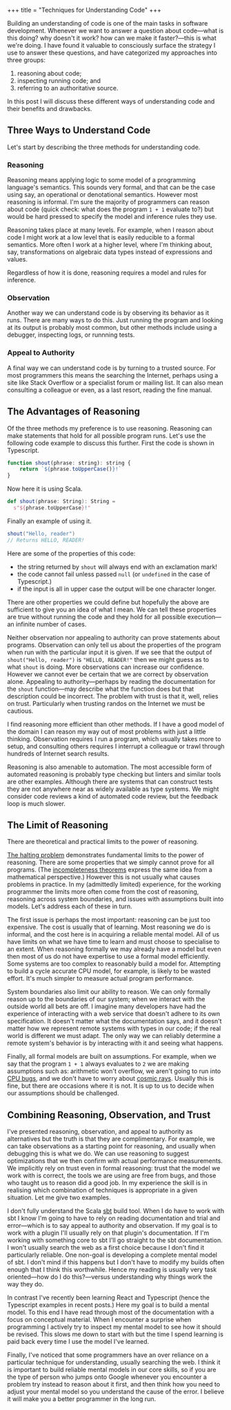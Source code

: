 +++
title = "Techniques for Understanding Code"
+++

Building an understanding of code is one of the main tasks in software development. Whenever we want to answer a question about code&mdash;what is this doing? why doesn't it work? how can we make it faster?&mdash;this is what we're doing. I have found it valuable to consciously surface the strategy I use to answer these questions, and have categorized my approaches into three groups:

1. reasoning about code;
2. inspecting running code; and
3. referring to an authoritative source.

In this post I will discuss these different ways of understanding code and their benefits and drawbacks.

<!-- more -->


## Three Ways to Understand Code

Let's start by describing the three methods for understanding code.

### Reasoning

Reasoning means applying logic to some model of a programming language's semantics. This sounds very formal, and that can be the case using say, an operational or denotational semantics. However most reasoning is informal. I'm sure the majority of programmers can reason about code (quick check: what does the program `1 + 1` evaluate to?) but would be hard pressed to specify the model and inference rules they use.

Reasoning takes place at many levels. For example, when I reason about code I might work at a low level that is easily reducible to a formal semantics. More often I work at a higher level, where I'm thinking about, say, transformations on algebraic data types instead of expressions and values.

Regardless of how it is done, reasoning requires a model and rules for inference.


### Observation

Another way we can understand code is by observing its behavior as it runs. There are many ways to do this. Just running the program and looking at its output is probably most common, but other methods include using a debugger, inspecting logs, or runnning tests.

### Appeal to Authority

A final way we can understand code is by turning to a trusted source. For most programmers this means the searching the Internet, perhaps using a site like Stack Overflow or a specialist forum or mailing list. It can also mean consulting a colleague or even, as a last resort, reading the fine manual.


## The Advantages of Reasoning

Of the three methods my preference is to use reasoning. Reasoning can make statements that hold for all possible program runs. Let's use the following code example to discuss this further. First the code is shown in Typescript.

```javascript
function shout(phrase: string): string {
    return `${phrase.toUpperCase()}!`
}
```

Now here it is using Scala.

```scala
def shout(phrase: String): String =
  s"${phrase.toUpperCase}!"
```

Finally an example of using it.

```scala
shout("Hello, reader")
// Returns HELLO, READER!
```

Here are some of the properties of this code:

- the string returned by `shout` will always end with an exclamation mark!
- the code cannot fail unless passed `null` (or `undefined` in the case of Typescript.)
- if the input is all in upper case the output will be one character longer.

There are other properties we could define but hopefully the above are sufficient to give you an idea of what I mean. We can tell these properties are true without running the code and they hold for all possible execution&mdash;an infinite number of cases.

Neither observation nor appealing to authority can prove statements about programs. Observation can only tell us about the properties of the program when run with the particular input it is given. If we see that the output of `shout("Hello, reader")` is `"HELLO, READER!"` then we might guess as to what `shout` is doing. More observations can increase our confidence. However we cannot ever be certain that we are correct by observation alone. Appealing to authority&mdash;perhaps by reading the documentation for the `shout` function&mdash;may describe what the function does but that description could be incorrect. The problem with trust is that it, well, relies on trust. Particularly when trusting randos on the Internet we must be cautious.

I find reasoning more efficient than other methods. If I have a good model of the domain I can reason my way out of most problems with just a little thinking. Observation requires I run a program, which usually takes more to setup, and consulting others requires I interrupt a colleague or trawl through hundreds of Internet search results.

Reasoning is also amenable to automation. The most accessible form of automated reasoning is probably type checking but linters and similar tools are other examples. Although there are systems that can construct tests they are not anywhere near as widely available as type systems. We might consider code reviews a kind of automated code review, but the feedback loop is much slower.


## The Limit of Reasoning

There are theoretical and practical limits to the power of reasoning.

[The halting problem][halting] demonstrates fundamental limits to the power of reasoning. There are some properties that we simply cannot prove for all programs. (The [incompleteness theorems][incompleteness] express the same idea from a mathematical perspective.) However this is not usually what causes problems in practice. In my (admittedly limited) experience, for the working programmer the limits more often come from the cost of reasoning, reasoning across system boundaries, and issues with assumptions built into models. Let's address each of these in turn.

The first issue is perhaps the most important: reasoning can be just too expensive. The cost is usually that of learning. Most reasoning we do is informal, and the cost here is in acquiring a reliable mental model. All of us have limits on what we have time to learn and must choose to specialise to an extent. When reasoning formally we may already have a model but even then most of us do not have expertise to use a formal model efficiently. Some systems are too complex to reasonably build a model for. Attempting to build a cycle accurate CPU model, for example, is likely to be wasted effort. It's much simpler to measure actual program performance.

System boundaries also limit our ability to reason. We can only formally reason up to the boundaries of our system; when we interact with the outside world all bets are off. I imagine many developers have had the experience of interacting with a web service that doesn't adhere to its own specification. It doesn't matter what the documentation says, and it doesn't matter how we represent remote systems with types in our code; if the real world is different we must adapt. The only way we can reliably determine a remote system's behavior is by interacting with it and seeing what happens.

Finally, all formal models are built on assumptions. For example, when we say that the program `1 + 1` always evaluates to `2` we are making assumptions such as: arithmetic won't overflow, we aren't going to run into [CPU bugs][fdiv], and we don't have to worry about [cosmic rays][cosmic-rays]. Usually this is fine, but there are occasions where it is not. It is up to us to decide when our assumptions should be challenged.


## Combining Reasoning, Observation, and Trust

I've presented reasoning, observation, and appeal to authority as alternatives but the truth is that they are complimentary. For example, we can take observations as a starting point for reasoning, and usually when debugging this is what we do. We can use reasoning to suggest optimizations that we then confirm with actual performance measurements. We implicitly rely on trust even in formal reasoning: trust that the model we work with is correct, the tools we are using are free from bugs, and those who taught us to reason did a good job. In my experience the skill is in realising which combination of techniques is appropriate in a given situation. Let me give two examples.

I don't fully understand the Scala [sbt] build tool. When I do have to work with sbt I know I'm going to have to rely on reading documentation and trial and error&mdash;which is to say appeal to authority and observation. If my goal is to work with a plugin I'll usually rely on that plugin's documentation. If I'm working with something core to sbt I'll go straight to the sbt documentation. I won't usually search the web as a first choice because I don't find it particularly reliable. One non-goal is developing a complete mental model of sbt. I don't mind if this happens but I don't have to modify my builds often enough that I think this worthwhile. Hence my reading is usually very task oriented&mdash;how do I do this?&mdash;versus understanding why things work the way they do.

In contrast I've recently been learning React and Typescript (hence the Typescript examples in recent posts.) Here my goal is to build a mental model. To this end I have read through most of the documentation with a focus on conceptual material. When I encounter a surprise when programming I actively try to inspect my mental model to see how it should be revised. This slows me down to start with but the time I spend learning is paid back every time I use the model I've learned.

Finally, I've noticed that some programmers have an over reliance on a particular technique for understanding, usually searching the web. I think it is important to build reliable mental models in our core skills, so if you are the type of person who jumps onto Google whenever you encounter a problem try instead to reason about it first, and then think how you need to adjust your mental model so you understand the cause of the error. I believe it will make you a better programmer in the long run.


[halting]: https://en.wikipedia.org/wiki/Halting_problem
[incompleteness]: https://en.wikipedia.org/wiki/G%C3%B6del%27s_incompleteness_theorems

[cosmic-rays]: https://en.wikipedia.org/wiki/Soft_error#Cosmic_rays_creating_energetic_neutrons_and_protons
[fdiv]: https://en.wikipedia.org/wiki/Pentium_FDIV_bug

[sbt]: https://www.scala-sbt.org/
